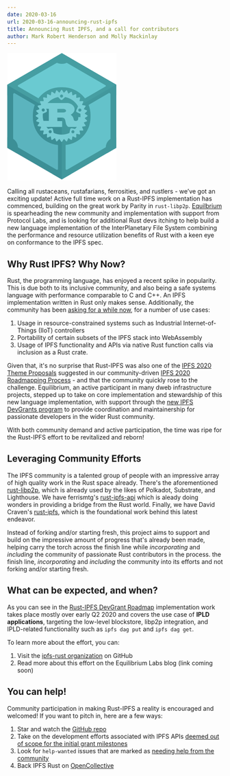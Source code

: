 ```yaml
---
date: 2020-03-16
url: 2020-03-16-announcing-rust-ipfs
title: Announcing Rust IPFS, and a call for contributors
author: Mark Robert Henderson and Molly Mackinlay
---
```


![Rust IPFS Logo](https://github.com/ipfs-rust/logo/raw/master/rust-ipfs-logo-256w.png)

Calling all rustaceans, rustafarians, ferrosities, and rustlers - we’ve got an exciting update!
Active full time work on a Rust-IPFS implementation has commenced, building on the great work by
Parity in `rust-libp2p`. [Equilbrium](https://equilibrium.co) is spearheading the new community and
implementation with support from Protocol Labs, and is looking for additional Rust devs itching
to help build a new language implementation of the InterPlanetary File System combining the
performance and resource utilization benefits of Rust with a keen eye on conformance to the IPFS spec.

## Why Rust IPFS? Why Now?

Rust, the programming language, has enjoyed a recent spike in popularity. This is due both to its
inclusive community, and also being a safe systems language with performance comparable to C and
C++. An IPFS implementation written in Rust only makes sense. Additionally, the community has been
[asking for a while now](https://github.com/ipfs/notes/issues/363), for a number of use cases:

1. Usage in resource-constrained systems such as Industrial Internet-of-Things (IIoT) controllers
2. Portability of certain subsets of the IPFS stack into WebAssembly
3. Usage of IPFS functionality and APIs via native Rust function calls via inclusion as a Rust crate.

Given that, it's no surprise that Rust-IPFS was also one of the [IPFS 2020 Theme Proposals](https://github.com/ipfs/roadmap/issues/54) suggested in our community-driven [IPFS 2020 Roadmapping Process](https://github.com/ipfs/roadmap/blob/master/2020-IPFS-Project-Planning.md) - and that the community quickly rose to the challenge. Equilibrium, an active participant in many dweb infrastructure projects, stepped up to take on core implementation and stewardship of this new language implementation, with support through the [new IPFS DevGrants program](https://github.com/ipfs/devgrants) to provide coordination and maintainership for passionate developers in the wider Rust community. 

With both community demand and active participation, the time was ripe for the Rust-IPFS effort to be revitalized and reborn!


## Leveraging Community Efforts

The IPFS community is a talented group of people with an impressive array of high quality work in the Rust space already. There's the aforementioned
[rust-libp2p](https://github.com/libp2p/rust-libp2p), which is already used by the likes of
Polkadot, Substrate, and Lighthouse. We have ferrismtg's
[rust-ipfs-api](https://github.com/ferristseng/rust-ipfs-api) which is aleady doing wonders in
providing a bridge from the Rust world. Finally, we have David Craven's
[rust-ipfs](https://github.com/ipfs-rust/rust-ipfs), which is the foundational work behind this latest endeavor.

Instead of forking and/or starting fresh, this project aims to support and build on the impressive amount of progress that's already been made, helping carry the torch across the finish line while _incorporating_ and _including_ the community of passionate Rust contributors in the process.
the finish line, _incorporating_ and _including_ the community into its efforts and not forking
and/or starting fresh.

## What can be expected, and when?

As you can see in the [Rust-IPFS DevGrant Roadmap](https://github.com/ipfs/devgrants/tree/master/open-grants/ipfs-rust) implementation work
takes place mostly over early Q2 2020 and covers the use case of **IPLD applications**,
targeting the low-level blockstore, libp2p integration, and IPLD-related functionality
such as `ipfs dag put` and `ipfs dag get`. 

To learn more about the effort, you can:

1. Visit the [ipfs-rust organization](https://github.com/orgs/ipfs-rust) on GitHub
2. Read more about this effort on the Equilibrium Labs blog (link coming soon)

## You can help!

Community participation in making Rust-IPFS a reality is encouraged and welcomed! If you
want to pitch in, here are a few ways:

1. Star and watch the [GitHub repo](https://github.com/ipfs-rust/rust-ipfs)
2. Take on the development efforts associated with IPFS APIs [deemed out of scope for the initial grant milestones](https://github.com/ipfs-rust/ipfs-rust-conformance/issues?q=is%3Aopen+is%3Aissue+label%3A%22help+wanted%22)
3. Look for `help-wanted` issues that are marked as [needing help from the community](https://github.com/ipfs-rust/rust-ipfs/issues?q=is%3Aissue+is%3Aopen+label%3A%22help+wanted%22)
4. Back IPFS Rust on [OpenCollective](https://opencollective.com/ipfs-rust)
